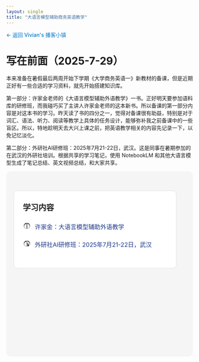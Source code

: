 ```yaml
---
layout: single
title: "大语言模型辅助商务英语教学"
---
```


<div style="margin-bottom: 2em;">
  <a href="/podcasts/" style="color: #007acc; text-decoration: none; font-weight: 500;">← 返回 Vivian's 播客小镇</a>
</div>


# 写在前面（2025-7-29）

本来准备在暑假最后两周开始下学期《大学商务英语一》新教材的备课，但是近期正好有一些合适的学习资料，就先开始搭建知识库。

第一部分：许家金老师的《大语言模型辅助外语教学》一书。正好明天要参加语料库的研修班，而我碰巧买了主讲人许家金老师的这本新书。所以备课的第一部分内容是对这本书的学习。昨天读了书的四分之一，觉得对备课很有助益，特别是对于词汇、语法、听力、阅读等教学上具体的任务设计，能够弥补我之前备课中的一些盲区。所以，特地趁明天去大兴上课之前，把英语教学相关的内容先记录一下，以免记忆淡化。

第二部分：外研社AI研修班：2025年7月21-22日，武汉。这是同事在暑期参加的在武汉的外研社培训。根据共享的学习笔记，使用 NotebookLM 和其他大语言模型生成了笔记总结、英文视频总结，和大家共享。


<div style="display: flex; flex-direction: row; width: 100%; min-height: 500px; box-sizing: border-box; background: #f5f5f5; padding: 20px; border-radius: 12px;">
  <!-- 目录（色块包裹） -->
  <div style="width: 100%; min-width: 260px; padding: 32px 24px 32px 0; box-sizing: border-box; display: flex; flex-direction: column; justify-content: flex-start;">
    <div style="background: #fff; border: 1px solid #e0e0e0; border-radius: 10px; padding: 28px 24px;">
      <h2 style="margin-top:0; margin-bottom: 1.2em; color: #222;">学习内容</h2>
      <ul style="list-style: none; padding: 0; font-size: 1.15em; margin: 0;">
        <li style="margin-bottom: 1.5em; display: flex; align-items: center;">
          <span style="display:inline-block; width: 1.5em; height: 1.5em; margin-right: 0.5em; vertical-align: middle;">
            <svg viewBox="0 0 24 24" fill="#222" width="1.3em" height="1.3em" style="display:block;"><path d="M12 3v18c-4.97 0-9-4.03-9-9s4.03-9 9-9zm1 0c4.97 0 9 4.03 9 9s-4.03 9-9 9V3zm-1 2.18C7.16 5.7 4 9.13 4 13c0 3.87 3.16 7.3 7 7.82V5.18zm2 0v15.64c3.84-.52 7-3.95 7-7.82 0-3.87-3.16-7.3-7-7.82z"></path></svg>
          </span>
          <a href="/podcasts/English-teaching-ep1" class="podcast-link" style="color: #1e3a8a; text-decoration: none; transition: color 0.3s ease;" onmouseover="this.style.color='#000000'" onmouseout="this.style.color='#1e3a8a'">许家金：大语言模型辅助外语教学</a>
        </li>
        <li style="margin-bottom: 1.5em; display: flex; align-items: center;">
          <span style="display:inline-block; width: 1.5em; height: 1.5em; margin-right: 0.5em; vertical-align: middle;">
            <svg viewBox="0 0 24 24" fill="#222" width="1.3em" height="1.3em" style="display:block;"><path d="M12 3v18c-4.97 0-9-4.03-9-9s4.03-9 9-9zm1 0c4.97 0 9 4.03 9 9s-4.03 9-9-9V3zm-1 2.18C7.16 5.7 4 9.13 4 13c0 3.87 3.16 7.3 7 7.82V5.18zm2 0v15.64c3.84-.52 7-3.95 7-7.82 0-3.87-3.16-7.3-7-7.82z"></path></svg>
          </span>
          <a href="/podcasts/English-teaching-ep2" class="podcast-link" style="color: #1e3a8a; text-decoration: none; transition: color 0.3s ease;" onmouseover="this.style.color='#000000'" onmouseout="this.style.color='#1e3a8a'">外研社AI研修班：2025年7月21-22日，武汉</a>
        </li>
      </ul>
    </div>
  </div>
</div>





